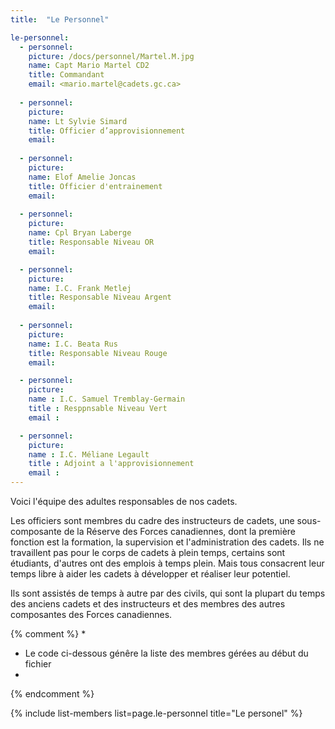 ```yaml
---
title:  "Le Personnel"  

le-personnel:
  - personnel:
    picture: /docs/personnel/Martel.M.jpg
    name: Capt Mario Martel CD2
    title: Commandant
    email: <mario.martel@cadets.gc.ca>
      
  - personnel:
    picture: 
    name: Lt Sylvie Simard
    title: Officier d’approvisionnement
    email: 
  
  - personnel:
    picture: 
    name: Elof Amelie Joncas
    title: Officier d'entrainement
    email:
  
  - personnel:
    picture: 
    name: Cpl Bryan Laberge
    title: Responsable Niveau OR
    email:

  - personnel:
    picture: 
    name: I.C. Frank Metlej
    title: Responsable Niveau Argent
    email: 
  
  - personnel:
    picture: 
    name: I.C. Beata Rus
    title: Responsable Niveau Rouge
    email:

  - personnel:
    picture:
    name : I.C. Samuel Tremblay-Germain
    title : Resppnsable Niveau Vert
    email :

  - personnel:
    picture:
    name : I.C. Méliane Legault
    title : Adjoint a l'approvisionnement
    email :
---
```


Voici l'équipe des adultes responsables de nos cadets.

Les officiers sont membres du cadre des instructeurs de cadets, une sous-composante de la Réserve des Forces canadiennes, dont la première fonction est la formation, la supervision et l'administration des cadets. Ils ne travaillent pas pour le corps de cadets à plein temps, certains sont étudiants, d'autres ont des emplois à temps plein. Mais tous consacrent leur temps libre à aider les cadets à développer et réaliser leur potentiel.

Ils sont assistés de temps à autre par des civils, qui sont la plupart du temps des anciens cadets et des instructeurs et des membres des autres composantes des Forces canadiennes.




{% comment %}
*
*  Le code ci-dessous génêre la liste des membres gérées au début du fichier
*
{% endcomment %}

{% include list-members list=page.le-personnel title="Le personel" %}
